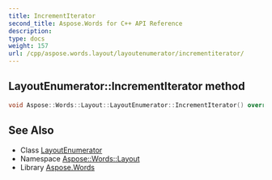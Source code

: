 ```yaml
---
title: IncrementIterator
second_title: Aspose.Words for C++ API Reference
description: 
type: docs
weight: 157
url: /cpp/aspose.words.layout/layoutenumerator/incrementiterator/
---
```

## LayoutEnumerator::IncrementIterator method




```cpp
void Aspose::Words::Layout::LayoutEnumerator::IncrementIterator() override
```

## See Also

* Class [LayoutEnumerator](../)
* Namespace [Aspose::Words::Layout](../../)
* Library [Aspose.Words](../../../)
